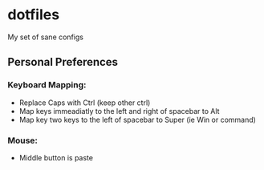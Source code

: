 dotfiles
========

My set of sane configs

## Personal Preferences

### Keyboard Mapping:

* Replace Caps with Ctrl (keep other ctrl)
* Map keys immeadiatly to the left and right of spacebar to Alt
* Map key two keys to the left of spacebar to Super (ie Win or command)

### Mouse:

* Middle button is paste

